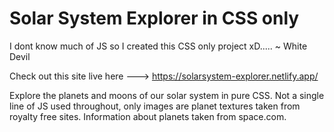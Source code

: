 # Solar System Explorer in CSS only

I dont know much of JS so I created this CSS only project xD.....  ~ White Devil

Check out this site live here ---> https://solarsystem-explorer.netlify.app/

Explore the planets and moons of our solar system in pure CSS. Not a single line of JS used throughout, only images are planet textures taken from royalty free sites. Information about planets taken from space.com.
